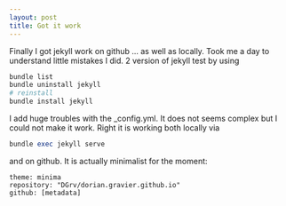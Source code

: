 ```yaml
---
layout: post
title: Got it work
---
```


Finally I got jekyll work on github ... as well as locally.
Took me a day to understand little mistakes I did. 2 version of jekyll test by using
```ruby
bundle list
bundle uninstall jekyll
# reinstall
bundle install jekyll
```

I add huge troubles with the _config.yml. It does not seems complex but I could not make it work.
Right it is working both locally via
```ruby
bundle exec jekyll serve
``` 
and on github.
It is actually minimalist for the moment:
```
theme: minima
repository: "DGrv/dorian.gravier.github.io"
github: [metadata]
```
